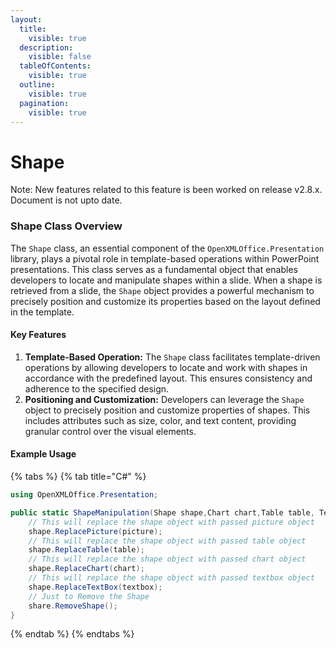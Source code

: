 ```yaml
---
layout:
  title:
    visible: true
  description:
    visible: false
  tableOfContents:
    visible: true
  outline:
    visible: true
  pagination:
    visible: true
---
```


# Shape

Note: New features related to this feature is been worked on release v2.8.x. Document is not upto date.

### Shape Class Overview

The `Shape` class, an essential component of the `OpenXMLOffice.Presentation` library, plays a pivotal role in template-based operations within PowerPoint presentations. This class serves as a fundamental object that enables developers to locate and manipulate shapes within a slide. When a shape is retrieved from a slide, the `Shape` object provides a powerful mechanism to precisely position and customize its properties based on the layout defined in the template.

#### Key Features

1. **Template-Based Operation:** The `Shape` class facilitates template-driven operations by allowing developers to locate and work with shapes in accordance with the predefined layout. This ensures consistency and adherence to the specified design.
2. **Positioning and Customization:** Developers can leverage the `Shape` object to precisely position and customize properties of shapes. This includes attributes such as size, color, and text content, providing granular control over the visual elements.

#### Example Usage

{% tabs %}
{% tab title="C#" %}
```csharp
using OpenXMLOffice.Presentation;

public static ShapeManipulation(Shape shape,Chart chart,Table table, TextBox textbox,Picture picture){
    // This will replace the shape object with passed picture object
    shape.ReplacePicture(picture);
    // This will replace the shape object with passed table object
    shape.ReplaceTable(table);
    // This will replace the shape object with passed chart object
    shape.ReplaceChart(chart);
    // This will replace the shape object with passed textbox object
    shape.ReplaceTextBox(textbox);
    // Just to Remove the Shape
    share.RemoveShape();
}
```
{% endtab %}
{% endtabs %}
